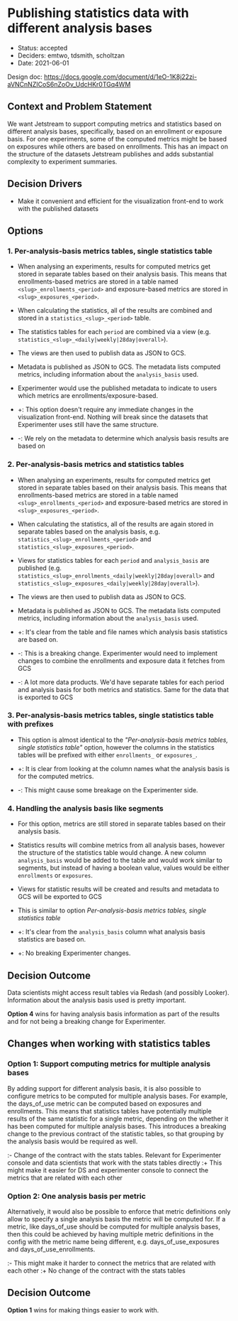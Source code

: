 # Publishing statistics data with different analysis bases

* Status: accepted
* Deciders: emtwo, tdsmith, scholtzan
* Date: 2021-06-01

Design doc: https://docs.google.com/document/d/1eO-1K8j22zi-aVNCnNZICoS6nZoOv_UdcHKr0TGq4WM

## Context and Problem Statement

We want Jetstream to support computing metrics and statistics based on different analysis bases, specifically, based on an enrollment or exposure basis. For one experiments, some of the computed metrics might be based on exposures while others are based on enrollments.
This has an impact on the structure of the datasets Jetstream publishes and adds substantial complexity to experiment summaries.

## Decision Drivers

* Make it convenient and efficient for the visualization front-end to work with the published datasets

## Options

### 1. Per-analysis-basis metrics tables, single statistics table

* When analysing an experiments, results for computed metrics get stored in separate tables based on their analysis basis. This means that enrollments-based metrics are stored in a table named `<slug>_enrollments_<period>` and exposure-based metrics are stored in `<slug>_exposures_<period>`.
* When calculating the statistics, all of the results are combined and stored in a `statistics_<slug>_<period>` table.
* The statistics tables for each `period` are combined via a view (e.g. `statistics_<slug>_<daily|weekly|28day|overall>`).
* The views are then used to publish data as JSON to GCS.
* Metadata is published as JSON to GCS. The metadata lists computed metrics, including information about the `analysis_basis` used.
* Experimenter would use the published metadata to indicate to users which metrics are enrollments/exposure-based.

* +: This option doesn't require any immediate changes in the visualization front-end. Nothing will break since the datasets that Experimenter uses still have the same structure.
* -: We rely on the metadata to determine which analysis basis results are based on

### 2. Per-analysis-basis metrics and statistics tables

* When analysing an experiments, results for computed metrics get stored in separate tables based on their analysis basis. This means that enrollments-based metrics are stored in a table named `<slug>_enrollments_<period>` and exposure-based metrics are stored in `<slug>_exposures_<period>`.
* When calculating the statistics, all of the results are again stored in separate tables based on the analysis basis, e.g. `statistics_<slug>_enrollments_<period>` and `statistics_<slug>_exposures_<period>`.
* Views for statistics tables for each `period` and `analysis_basis` are published (e.g. `statistics_<slug>_enrollments_<daily|weekly|28day|overall>` and `statistics_<slug>_exposures_<daily|weekly|28day|overall>`).
* The views are then used to publish data as JSON to GCS.
* Metadata is published as JSON to GCS. The metadata lists computed metrics, including information about the `analysis_basis` used.

* +: It's clear from the table and file names which analysis basis statistics are based on.
* -: This is a breaking change. Experimenter would need to implement changes to combine the enrollments and exposure data it fetches from GCS
* -: A lot more data products. We'd have separate tables for each period and analysis basis for both metrics and statistics. Same for the data that is exported to GCS

### 3. Per-analysis-basis metrics tables, single statistics table with prefixes

* This option is almost identical to the _"Per-analysis-basis metrics tables, single statistics table"_ option, however the columns in the statistics tables will be prefixed with either `enrollments_` or `exposures_`.

* +: It is clear from looking at the column names what the analysis basis is for the computed metrics.
* -: This might cause some breakage on the Experimenter side.

### 4. Handling the analysis basis like segments

* For this option, metrics are still stored in separate tables based on their analysis basis.
* Statistics results will combine metrics from all analysis bases, however the structure of the statistics table would change. A new column `analysis_basis` would be added to the table and would work similar to segments, but instead of having a boolean value, values would be either `enrollments` or `exposures`.
* Views for statistic results will be created and results and metadata to GCS will be exported to GCS
* This is similar to option _Per-analysis-basis metrics tables, single statistics table_

* +: It's clear from the `analysis_basis` column what analysis basis statistics are based on.
* +: No breaking Experimenter changes.

## Decision Outcome

Data scientists might access result tables via Redash (and possibly Looker). Information about the analysis basis used is pretty important.

**Option 4** wins for having analysis basis information as part of the results and for not being a breaking change for Experimenter.


## Changes when working with statistics tables

### Option 1: Support computing metrics for multiple analysis bases

By adding support for different analysis basis, it is also possible to configure metrics to be computed for multiple analysis bases. For example, the days_of_use metric can be computed based on exposures and enrollments. This means that statistics tables have potentially multiple results of the same statistic for a single metric, depending on the whether it has been computed for multiple analysis bases. This introduces a breaking change to the previous contract of the statistic tables, so that grouping by the analysis basis would be required as well.

:- Change of the contract with the stats tables. Relevant for Experimenter console and data scientists that work with the stats tables directly
:+ This might make it easier for DS and experimenter console to connect the metrics that are related with each other

### Option 2: One analysis basis per metric

Alternatively, it would also be possible to enforce that metric definitions only allow to specify a single analysis basis the metric will be computed for. If a metric, like days_of_use should be computed for multiple analysis bases, then this could be achieved by having multiple metric definitions in the config with the metric name being different, e.g. days_of_use_exposures and days_of_use_enrollments.

:- This might make it harder to connect the metrics that are related with each other
:+ No change of the contract with the stats tables

## Decision Outcome

**Option 1** wins for making things easier to work with.
